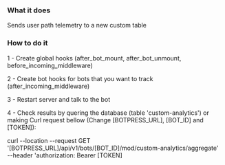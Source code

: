### What it does

Sends user path telemetry to a new custom table

### How to do it

1 - Create global hooks (after_bot_mount, after_bot_unmount, before_incoming_middleware)

2 - Create bot hooks for bots that you want to track (after_incoming_middleware)

3 - Restart server and talk to the bot

4 - Check results by quering the database (table 'custom-analytics') or making Curl request bellow (Change [BOTPRESS_URL], [BOT_ID] and [TOKEN]):

curl --location --request GET '[BOTPRESS_URL]/api/v1/bots/[BOT_ID]/mod/custom-analytics/aggregate' \
--header 'authorization: Bearer [TOKEN]
